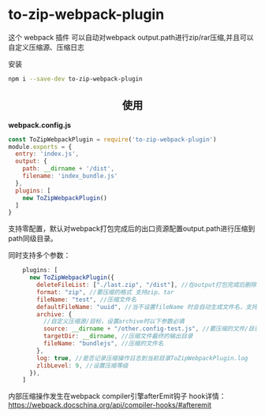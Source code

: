 # to-zip-webpack-plugin
这个 webpack 插件 可以自动对webpack output.path进行zip/rar压缩,并且可以自定义压缩源、压缩日志


安装

```bash
npm i --save-dev to-zip-webpack-plugin
```

<h2 align="center">使用</h2>

**webpack.config.js**
```js
const ToZipWebpackPlugin = require('to-zip-webpack-plugin')
module.exports = {
  entry: 'index.js',
  output: {
    path: __dirname + '/dist',
    filename: 'index_bundle.js'
  },
  plugins: [
    new ToZipWebpackPlugin()
  ]
}
```
支持零配置，默认对webpack打包完成后的出口资源配置output.path进行压缩到path同级目录。

同时支持多个参数：
```js
    plugins: [
      new ToZipWebpackPlugin({
        deleteFileList: ["./last.zip", "/dist"], //在output打包完成后删除deleteFileList中的文件夹或目录
        format: "zip", //要压缩的格式 支持zip、tar
        fileName: "test", //压缩文件名
        defaultFileName: "uuid", //当不设置fileName 时会自动生成文件名，支持uuid  timestrap time
        archive: {
          //自定义压缩源/目标，设置archive时以下参数必填
          source: __dirname + "/other.config-test.js", //要压缩的文件/目录的路径
          targetDir: __dirname, //压缩文件最终的输出目录
          fileName: "bundlejs", //压缩的文件名
        },
        log: true, //是否记录压缩操作日志到当前目录ToZipWebpackPlugin.log
        zlibLevel: 9, //设置压缩等级
      }),
    ]
```
内部压缩操作发生在webpack compiler引擎afterEmit钩子
hook详情：https://webpack.docschina.org/api/compiler-hooks/#afteremit
